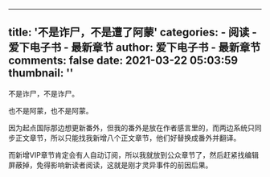 
---
title: '不是诈尸，不是遭了阿蒙'
categories: 
    - 阅读
    - 爱下电子书 - 最新章节
author: 爱下电子书 - 最新章节
comments: false
date: 2021-03-22 05:03:59
thumbnail: ''
---

<div>   
<p>不是诈尸，不是诈尸。</p><p>也不是阿蒙，也不是阿蒙。</p><p>因为起点国际那边想更新番外，但我的番外是放在作者感言里的，而两边系统只同步正文章节，所以只能找我新增八个正文章节，他们好替换成番外并翻译。</p><p>而新增VIP章节肯定会有人自动订阅，所以我就放到公众章节了，然后赶紧找编辑屏蔽掉，免得影响新读者阅读，这就是刚才灵异事件的前因后果。</p>
  
</div>
            